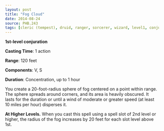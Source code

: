 ```yaml
---
layout: post
title: "Fog Cloud"
date: 2014-08-24
source: PHB.243
tags: [cleric (tempest), druid, ranger, sorcerer, wizard, level1, conjuration]
---
```


**1st-level conjuration**

**Casting Time**: 1 action

**Range**: 120 feet

**Components**: V, S

**Duration**: Concentration, up to 1 hour

You create a 20-foot-radius sphere of fog centered on a point within range. The sphere spreads around corners, and its area is heavily obscured. It lasts for the duration or until a wind of moderate or greater speed (at least 10 miles per hour) disperses it.

**At Higher Levels.** When you cast this spell using a spell slot of 2nd level or higher, the radius of the fog increases by 20 feet for each slot level above 1st.
